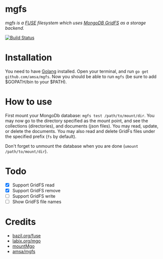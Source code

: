 # mgfs

*mgfs is a [FUSE](https://bazil.org/fuse/) filesystem which uses [MongoDB GridFS](https://docs.mongodb.com/manual/core/gridfs/) as a storage backend.*

[![Build Status](https://travis-ci.org/CpuID/mgfs.svg?branch=master)](https://travis-ci.org/CpuID/mgfs)

# Installation
You need to have [Golang](https://golang.org/doc/install) installed.
Open your terminal, and run `go get github.com/amsa/mgfs`. Now you should be able to run `mgfs` (be sure to add $GOPATH/bin to your $PATH).

# How to use
First mount your MongoDb database: `mgfs test /path/to/mount/dir`. You may now go to the directory specified 
as the mount point, and see the collections (directories), and documents (json files). You may read, update, 
or delete the documents. You may also read and delete GridFs files under the specified prefix (`fs` by default).

Don't forget to unmount the database when you are done (`umount /path/to/mount/dir`).

# Todo
- [x] Support GridFS read 
- [x] Support GridFS remove 
- [ ] Support GridFS write
- [ ] Show GridFS file names

# Credits

* [bazil.org/fuse](http://bazil.org/fuse)
* [labix.org/mgo](http://labix.org/mgo)
* [mountMgo](https://github.com/cryptix/mountMgo)
* [amsa/mgfs](https://github.com/amsa/mgfs)
